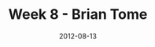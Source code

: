 ---
layout: media
category: media
series: "The Good Life"
title: "Week 8 - Brian Tome"
date: 2012-08-13
description: "Brian Tome talks about finding the good life in the midst of tension."
video: "https://s3.amazonaws.com/crossroadsvideomessages/goodlife_08.mp4"
video-poster: "https://www.crossroads.net/uploadedfiles/goodlife_08_still.jpg"
---